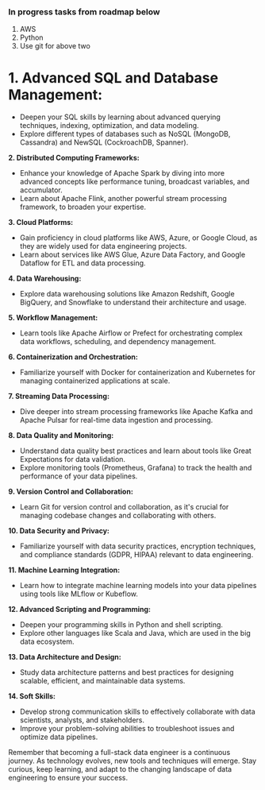 ### In progress tasks from roadmap below
1. AWS
2. Python 
3. Use git for above two



# **1. Advanced SQL and Database Management:**
   - Deepen your SQL skills by learning about advanced querying techniques, indexing, optimization, and data modeling.
   - Explore different types of databases such as NoSQL (MongoDB, Cassandra) and NewSQL (CockroachDB, Spanner).


**2. Distributed Computing Frameworks:**
   - Enhance your knowledge of Apache Spark by diving into more advanced concepts like performance tuning, broadcast variables, and accumulator.
   - Learn about Apache Flink, another powerful stream processing framework, to broaden your expertise.


**3. Cloud Platforms:**
   - Gain proficiency in cloud platforms like AWS, Azure, or Google Cloud, as they are widely used for data engineering projects.
   - Learn about services like AWS Glue, Azure Data Factory, and Google Dataflow for ETL and data processing.


**4. Data Warehousing:**
   - Explore data warehousing solutions like Amazon Redshift, Google BigQuery, and Snowflake to understand their architecture and usage.


**5. Workflow Management:**
   - Learn tools like Apache Airflow or Prefect for orchestrating complex data workflows, scheduling, and dependency management.


**6. Containerization and Orchestration:**
   - Familiarize yourself with Docker for containerization and Kubernetes for managing containerized applications at scale.


**7. Streaming Data Processing:**
   - Dive deeper into stream processing frameworks like Apache Kafka and Apache Pulsar for real-time data ingestion and processing.


**8. Data Quality and Monitoring:**
   - Understand data quality best practices and learn about tools like Great Expectations for data validation.
   - Explore monitoring tools (Prometheus, Grafana) to track the health and performance of your data pipelines.


**9. Version Control and Collaboration:**
   - Learn Git for version control and collaboration, as it's crucial for managing codebase changes and collaborating with others.


**10. Data Security and Privacy:**
   - Familiarize yourself with data security practices, encryption techniques, and compliance standards (GDPR, HIPAA) relevant to data engineering.


**11. Machine Learning Integration:**
   - Learn how to integrate machine learning models into your data pipelines using tools like MLflow or Kubeflow.


**12. Advanced Scripting and Programming:**
   - Deepen your programming skills in Python and shell scripting.
   - Explore other languages like Scala and Java, which are used in the big data ecosystem.


**13. Data Architecture and Design:**
   - Study data architecture patterns and best practices for designing scalable, efficient, and maintainable data systems.


**14. Soft Skills:**
   - Develop strong communication skills to effectively collaborate with data scientists, analysts, and stakeholders.
   - Improve your problem-solving abilities to troubleshoot issues and optimize data pipelines.

Remember that becoming a full-stack data engineer is a continuous journey. As technology evolves, new tools and techniques will emerge. Stay curious, keep learning, and adapt to the changing landscape of data engineering to ensure your success.